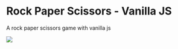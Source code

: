 # Rock Paper Scissors - Vanilla JS

A rock paper scissors game with vanilla js

![](https://i.imgur.com/53hTZo3.png)